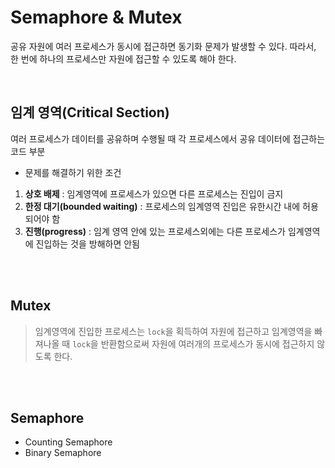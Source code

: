 # Semaphore & Mutex

공유 자원에 여러 프로세스가 동시에 접근하면 동기화 문제가 발생할 수 있다. 따라서, 한 번에 하나의 프로세스만 자원에 접근할 수 있도록 해야 한다. 

<br>

## 임계 영역(Critical Section)
여러 프로세스가 데이터를 공유하며 수행될 때 각 프로세스에서 공유 데이터에 접근하는 코드 부분

- 문제를 해결하기 위한 조건
1. **상호 배제** : 임계영역에 프로세스가 있으면 다른 프로세스는 진입이 금지
2. **한정 대기(bounded waiting)** : 프로세스의 임계영역 진입은 유한시간 내에 허용되어야 함
3. **진행(progress)** : 임계 영역 안에 있는 프로세스외에는 다른 프로세스가 임계영역에 진입하는 것을 방해하면 안됨

<br>
<br>

## Mutex
> 임계영역에 진입한 프로세스는 `lock`을 획득하여 자원에 접근하고 임계영역을 빠져나올 때 `lock`을 반환함으로써 자원에 여러개의 프로세스가 동시에 접근하지 않도록 한다. 

<br>
<br>

## Semaphore
- Counting Semaphore
- Binary Semaphore